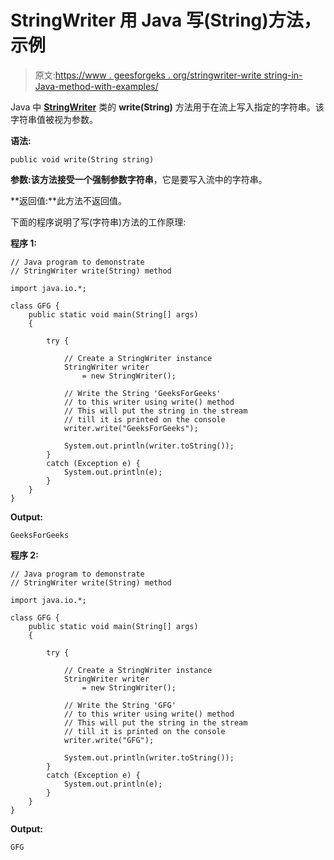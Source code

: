 # StringWriter 用 Java 写(String)方法，示例

> 原文:[https://www . geesforgeks . org/stringwriter-write string-in-Java-method-with-examples/](https://www.geeksforgeeks.org/stringwriter-writestring-method-in-java-with-examples/)

Java 中 **[StringWriter](https://www.geeksforgeeks.org/java-io-stringwriter-class-in-java/)** 类的 **write(String)** 方法用于在流上写入指定的字符串。该字符串值被视为参数。

**语法:**

```
public void write(String string)
```

**参数:**该方法接受一个强制参数**字符串**，它是要写入流中的字符串。

**返回值:**此方法不返回值。

下面的程序说明了写(字符串)方法的工作原理:

**程序 1:**

```
// Java program to demonstrate
// StringWriter write(String) method

import java.io.*;

class GFG {
    public static void main(String[] args)
    {

        try {

            // Create a StringWriter instance
            StringWriter writer
                = new StringWriter();

            // Write the String 'GeeksForGeeks'
            // to this writer using write() method
            // This will put the string in the stream
            // till it is printed on the console
            writer.write("GeeksForGeeks");

            System.out.println(writer.toString());
        }
        catch (Exception e) {
            System.out.println(e);
        }
    }
}
```

**Output:**

```
GeeksForGeeks

```

**程序 2:**

```
// Java program to demonstrate
// StringWriter write(String) method

import java.io.*;

class GFG {
    public static void main(String[] args)
    {

        try {

            // Create a StringWriter instance
            StringWriter writer
                = new StringWriter();

            // Write the String 'GFG'
            // to this writer using write() method
            // This will put the string in the stream
            // till it is printed on the console
            writer.write("GFG");

            System.out.println(writer.toString());
        }
        catch (Exception e) {
            System.out.println(e);
        }
    }
}
```

**Output:**

```
GFG

```